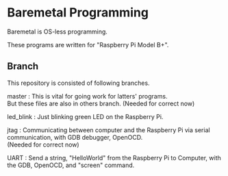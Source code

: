 # Baremetal Programming

Baremetal is OS-less programming.

These programs are written for "Raspberry Pi Model B+".

## Branch

This repository is consisted of following branches.  

master : This is vital for going work for latters' programs.  
But these files are also in others branch.
(Needed for correct now)

led_blink : Just blinking green LED on the Raspberry Pi.  

jtag : Communicating between computer and the Raspberry Pi via serial communication, with GDB debugger, OpenOCD.  
(Needed for correct now)

UART : Send a string, "HelloWorld" from the Raspberry Pi to Computer, with the GDB, OpenOCD, and "screen" command.
